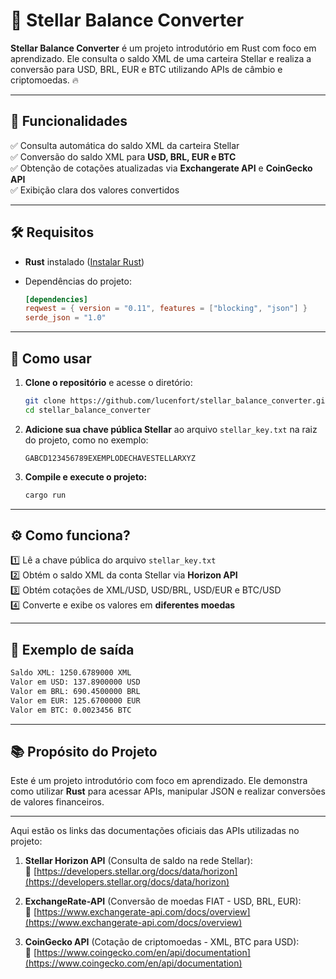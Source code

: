 # 🚀 Stellar Balance Converter

**Stellar Balance Converter** é um projeto introdutório em Rust com foco em aprendizado. Ele consulta o saldo XML de uma carteira Stellar e realiza a conversão para USD, BRL, EUR e BTC utilizando APIs de câmbio e criptomoedas. 🔥

---

## 📌 Funcionalidades

✅ Consulta automática do saldo XML da carteira Stellar  
✅ Conversão do saldo XML para **USD, BRL, EUR e BTC**  
✅ Obtenção de cotações atualizadas via **Exchangerate API** e **CoinGecko API**  
✅ Exibição clara dos valores convertidos  

---

## 🛠️ Requisitos

- **Rust** instalado ([Instalar Rust](https://rustup.rs/))
- Dependências do projeto:

  ```toml
  [dependencies]
  reqwest = { version = "0.11", features = ["blocking", "json"] }
  serde_json = "1.0"
  ```

---

## 🚀 Como usar

1. **Clone o repositório** e acesse o diretório:

   ```sh
   git clone https://github.com/lucenfort/stellar_balance_converter.git
   cd stellar_balance_converter
   ```

2. **Adicione sua chave pública Stellar** ao arquivo `stellar_key.txt` na raiz do projeto, como no exemplo:

   ```
   GABCD123456789EXEMPLODECHAVESTELLARXYZ
   ```

3. **Compile e execute o projeto:**

   ```sh
   cargo run
   ```

---

## ⚙️ Como funciona?

1️⃣ Lê a chave pública do arquivo `stellar_key.txt`  
2️⃣ Obtém o saldo XML da conta Stellar via **Horizon API**  
3️⃣ Obtém cotações de XML/USD, USD/BRL, USD/EUR e BTC/USD  
4️⃣ Converte e exibe os valores em **diferentes moedas**  

---

## 📝 Exemplo de saída

```sh
Saldo XML: 1250.6789000 XML
Valor em USD: 137.8900000 USD
Valor em BRL: 690.4500000 BRL
Valor em EUR: 125.6700000 EUR
Valor em BTC: 0.0023456 BTC
```

---

## 📚 Propósito do Projeto

Este é um projeto introdutório com foco em aprendizado. Ele demonstra como utilizar **Rust** para acessar APIs, manipular JSON e realizar conversões de valores financeiros.

---

Aqui estão os links das documentações oficiais das APIs utilizadas no projeto:

1. **Stellar Horizon API** (Consulta de saldo na rede Stellar):  
   🔗 [https://developers.stellar.org/docs/data/horizon](https://developers.stellar.org/docs/data/horizon)

2. **ExchangeRate-API** (Conversão de moedas FIAT - USD, BRL, EUR):  
   🔗 [https://www.exchangerate-api.com/docs/overview](https://www.exchangerate-api.com/docs/overview)

3. **CoinGecko API** (Cotação de criptomoedas - XML, BTC para USD):  
   🔗 [https://www.coingecko.com/en/api/documentation](https://www.coingecko.com/en/api/documentation)

